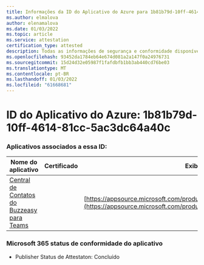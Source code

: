 ```yaml
---
title: Informações da ID do Aplicativo do Azure para 1b81b79d-10ff-4614-81cc-5ac3dc64a40c
ms.author: elmalova
author: elenamalova
ms.date: 01/03/2022
ms.topic: article
ms.service: attestation
certification_type: attested
description: Todas as informações de segurança e conformidade disponíveis para o 1b81b79d-10ff-4614-81cc-5ac3dc64a40c.
ms.openlocfilehash: 93452da1784eb64e674d081a2a147f0a24976731
ms.sourcegitcommit: 15d24d32e05987f1fafdbfb1bb3ab440cd76be03
ms.translationtype: MT
ms.contentlocale: pt-BR
ms.lasthandoff: 01/03/2022
ms.locfileid: "61668681"
---
```

# <a name="azure-app-id-1b81b79d-10ff-4614-81cc-5ac3dc64a40c"></a>ID do Aplicativo do Azure: 1b81b79d-10ff-4614-81cc-5ac3dc64a40c


### <a name="apps-associated-with-this-id"></a>Aplicativos associados a essa ID:
| **Nome do aplicativo** | **Certificado** | **Exibir no AppSource** |
|--------------|---------------|-----------------------|
| [Central de Contatos do Buzzeasy para Teams](https://docs.microsoft.com/microsoft-365-app-certification/forward/geomant.buzzeasy_teams_contact_center) |  | [https://appsource.microsoft.com/product/office/geomant.buzzeasy_teams_contact_center](https://appsource.microsoft.com/product/office/geomant.buzzeasy_teams_contact_center) |

### <a name="microsoft-365-app-compliance-status"></a>Microsoft 365 status de conformidade do aplicativo
- Publisher Status de Attestaton: Concluído
